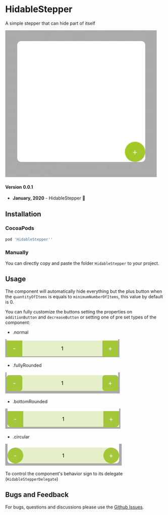 # HidableStepper
A simple stepper that can hide part of itself 

![](screenshots/component-example.gif)

#### Version 0.0.1
- **January, 2020** - HidableStepper 🥳

## Installation
###  CocoaPods

```ruby
pod 'HidableStepper''
```

###  Manually
You can directly copy and paste the folder `HidableStepper` to your project.

## Usage

The component will automatically hide everything but the plus button when the `quantityOfItems` is equals to `minimumNumberOfItems`, this value by default is 0.

You can fully customize the buttons setting the properties on `additionButton` and `decreaseButton` or setting one of pre set types of the component:

- .normal

![](screenshots/normal.png)

- .fullyRounded

![](screenshots/rounded.png)

- .bottomRounded

![](screenshots/bottomRounded.png)

- .circular

![](screenshots/circular.png)

To control the component's behavior sign to its delegate (`HidableStepperDelegate`)

## Bugs and Feedback
For bugs, questions and discussions please use the [Github Issues](https://github.com/chrsp/HidableStepper/issues).
